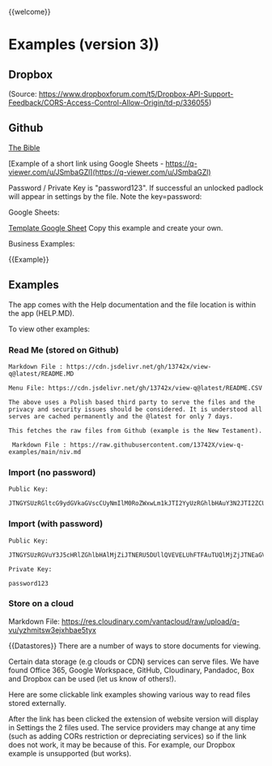 {{welcome}}
# Examples (version 3))


## Dropbox


(Source: https://www.dropboxforum.com/t5/Dropbox-API-Support-Feedback/CORS-Access-Control-Allow-Origin/td-p/336055)


## Github

[The Bible](JTNGYSUzREJpYmxlJTIwTmV3JTI2YiUzRGh0dHBzJTNBJTJGJTJGcmF3LmdpdGh1YnVzZXJjb250ZW50LmNvbSUyRjEzNzQyWCUyRnZpZXctcS1leGFtcGxlcyUyRm1haW4lMkZuaXYtbmV3Lm1kJTI2YyUzRGVtYmVkZGVkJTI2ZCUzRGRlZmF1bHQtbG9nby5zdmc=)

[Example of a short link using Google Sheets - https://q-viewer.com/u/JSmbaGZl](https://q-viewer.com/u/JSmbaGZl)

Password / Private Key is "password123". If successful an unlocked padlock will appear in settings by the file. Note the key=password:


Google Sheets:

[Template Google Sheet](https://docs.google.com/spreadsheets/d/1LQZbyD8PA8JpXHKAur_cp7kS6MJ0FiqOwnsGFLDVVQE/edit?usp=sharing)
Copy this example and create your own.

Business Examples:


{{Example}}

    
## Examples

The app comes with the Help documentation and the file location is within the app (HELP.MD).

To view other examples:

### Read Me (stored on Github)

    Markdown File : https://cdn.jsdelivr.net/gh/13742x/view-q@latest/README.MD 

    Menu File: https://cdn.jsdelivr.net/gh/13742x/view-q@latest/README.CSV

    The above uses a Polish based third party to serve the files and the privacy and security issues should be considered. It is understood all serves are cached permanently and the @latest for only 7 days.
    
    This fetches the raw files from Github (example is the New Testament).

     Markdown File : https://raw.githubusercontent.com/13742X/view-q-examples/main/niv.md 


### Import (no password)

    Public Key: 

    JTNGYSUzRGltcG9ydGVkaGVscCUyNmIlM0RoZWxwLm1kJTI2YyUzRGhlbHAuY3N2JTI2ZCUzRGRlZmF1bHQtbG9nby5zdmc=


### Import (with password)

    Public Key: 

    JTNGYSUzRGVuY3J5cHRlZGhlbHAlMjZiJTNERU5DUllQVEVELUhFTFAuTUQlMjZjJTNEaGVscC5jc3YlMjZkJTNEZGVmYXVsdC1sb2dvLnN2Zw==

    Private Key: 

    password123

### Store on a cloud

Markdown File: https://res.cloudinary.com/vantacloud/raw/upload/q-vu/yzhmitsw3ejxhbae5tyx 

{{Datastores}}
There are a number of ways to store documents for viewing. 

Certain data storage (e.g clouds or CDN) services can serve files. We have found Office 365, Google Workspace, GitHub, Cloudinary, Pandadoc, Box and Dropbox can be used (let us know of others!).

Here are some clickable link examples showing various way to read files stored externally.

After the link has been clicked the extension of website version will display in Settings the 2 files used. The service providers may change at any time (such as adding CORs restriction or depreciating services) so if the link does not work, it may be because of this. For example, our Dropbox example is unsupported (but works).
